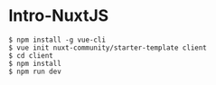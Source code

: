 # Intro-NuxtJS
```
$ npm install -g vue-cli
$ vue init nuxt-community/starter-template client
$ cd client
$ npm install
$ npm run dev
```
